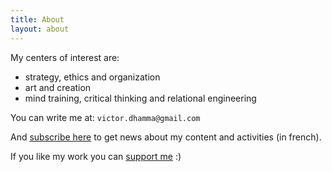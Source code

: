 ```yaml
---
title: About
layout: about
---
```


My centers of interest are:
- strategy, ethics and organization
- art and creation
- mind training, critical thinking and relational engineering

You can write me at:
`victor.dhamma@gmail.com`

And [subscribe here](http://eepurl.com/gbvXKb) to get news about my content and activities (in french).

If you like my work you can [support me](https://tipeee.com/inwardmovement) :)
